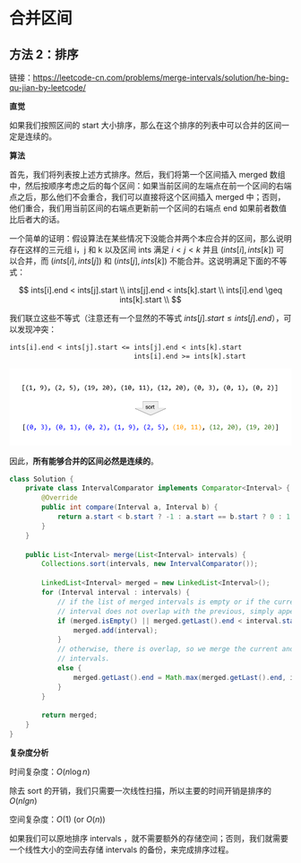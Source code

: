 # 合并区间

## 方法 2：排序

链接：https://leetcode-cn.com/problems/merge-intervals/solution/he-bing-qu-jian-by-leetcode/

**直觉**

如果我们按照区间的 start 大小排序，那么在这个排序的列表中可以合并的区间一定是连续的。

**算法**

首先，我们将列表按上述方式排序。然后，我们将第一个区间插入 merged 数组中，然后按顺序考虑之后的每个区间：如果当前区间的左端点在前一个区间的右端点之后，那么他们不会重合，我们可以直接将这个区间插入 merged 中；否则，他们重合，我们用当前区间的右端点更新前一个区间的右端点 end 如果前者数值比后者大的话。

一个简单的证明：假设算法在某些情况下没能合并两个本应合并的区间，那么说明存在这样的三元组 i，j 和 k 以及区间 ints 满足 $i < j < k$ 并且 $(ints[i], ints[k])$ 可以合并，而 $(ints[i], ints[j])$ 和 $(ints[j], ints[k])$ 不能合并。这说明满足下面的不等式：

$$
ints[i].end < ints[j].start \\ 
ints[j].end < ints[k].start \\ 
ints[i].end \geq ints[k].start \\
$$

我们联立这些不等式（注意还有一个显然的不等式 $ints[j].start \leq ints[j].end$），可以发现冲突：

```
ints[i].end < ints[j].start <= ints[j].end < ints[k].start 
                               ints[i].end >= ints[k].start
```	
 
 ![](assets/merge-intervals.png)

因此，**所有能够合并的区间必然是连续的**。

```java
class Solution {
    private class IntervalComparator implements Comparator<Interval> {
        @Override
        public int compare(Interval a, Interval b) {
            return a.start < b.start ? -1 : a.start == b.start ? 0 : 1;
        }
    }

    public List<Interval> merge(List<Interval> intervals) {
        Collections.sort(intervals, new IntervalComparator());

        LinkedList<Interval> merged = new LinkedList<Interval>();
        for (Interval interval : intervals) {
            // if the list of merged intervals is empty or if the current
            // interval does not overlap with the previous, simply append it.
            if (merged.isEmpty() || merged.getLast().end < interval.start) {
                merged.add(interval);
            }
            // otherwise, there is overlap, so we merge the current and previous
            // intervals.
            else {
                merged.getLast().end = Math.max(merged.getLast().end, interval.end);
            }
        }

        return merged;
    }
}
```

**复杂度分析**

时间复杂度：$O(n\log{}n)$

除去 sort 的开销，我们只需要一次线性扫描，所以主要的时间开销是排序的 $O(nlgn)$

空间复杂度：$O(1)$ (or $O(n)$)

如果我们可以原地排序 intervals ，就不需要额外的存储空间；否则，我们就需要一个线性大小的空间去存储 intervals 的备份，来完成排序过程。